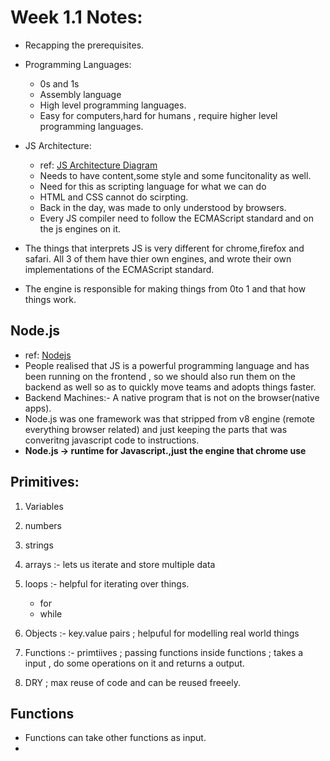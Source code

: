 # Week 1.1 Notes:

- Recapping the prerequisites.
- Programming Languages:
  - 0s and 1s 
  - Assembly language 
  - High level programming languages.
  - Easy for computers,hard for humans , require higher level programming languages.

- JS Architecture:
  - ref: [JS Architecture Diagram](./js-architecture.excalidraw)
  - Needs to have content,some style and some funcitonality as well.
  - Need for this as scripting language for what we can do
  - HTML and CSS cannot do scirpting.
  - Back in the day, was made to only understood by browsers.
  - Every JS compiler need to follow the ECMAScript standard and on the js engines on it.

-  The things that interprets JS is very different for chrome,firefox and safari. All 3 of them have thier own engines, and wrote their own implementations of the ECMAScript standard.
-  The engine is responsible for making things from 0to 1 and that how things work.

## Node.js 

- ref: [Nodejs](./node-js.excalidraw)
- People realised that JS is a powerful programming language and has been running on the frontend , so we should also run them on the backend as well so as to quickly move teams and adopts things faster.
- Backend Machines:- A native program that is not on the browser(native apps).
- Node.js was one framework was that stripped from v8 engine (remote everything browser related) and just keeping the parts that was converitng javascript code to instructions.
- **Node.js -> runtime for Javascript.,just the engine that chrome use** 

## Primitives:
1. Variables 
2. numbers 
3. strings 
4. arrays  :- lets us iterate and store multiple data
5. loops :- helpful for iterating over things.
    - for 
    - while
6. Objects :- key.value pairs ; helpuful for modelling real world things
7. Functions :- primtiives ; passing functions inside functions ; takes a input , do some operations on it and returns a output.

8. DRY ; max reuse of code and can be reused freeely.

## Functions 
- Functions can take other functions as input.
- 